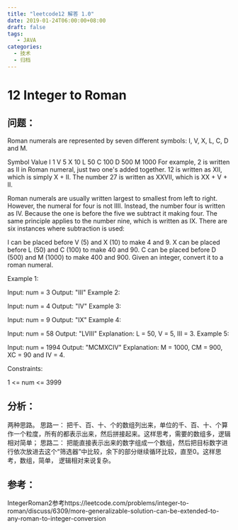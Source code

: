 ```yaml
---
title: "leetcode12 解答 1.0"
date: 2019-01-24T06:00:00+08:00
draft: false
tags:
   - JAVA
categories:
  - 技术
  - 归档
---
```



# 12 Integer to Roman

## 问题：

Roman numerals are represented by seven different symbols: I, V, X, L, C, D and M.

Symbol       Value
I             1
V             5
X             10
L             50
C             100
D             500
M             1000
For example, 2 is written as II in Roman numeral, just two one's added together. 12 is written as XII, which is simply X + II. The number 27 is written as XXVII, which is XX + V + II.

Roman numerals are usually written largest to smallest from left to right. However, the numeral for four is not IIII. Instead, the number four is written as IV. Because the one is before the five we subtract it making four. The same principle applies to the number nine, which is written as IX. There are six instances where subtraction is used:

I can be placed before V (5) and X (10) to make 4 and 9. 
X can be placed before L (50) and C (100) to make 40 and 90. 
C can be placed before D (500) and M (1000) to make 400 and 900.
Given an integer, convert it to a roman numeral.

 

Example 1:

Input: num = 3
Output: "III"
Example 2:

Input: num = 4
Output: "IV"
Example 3:

Input: num = 9
Output: "IX"
Example 4:

Input: num = 58
Output: "LVIII"
Explanation: L = 50, V = 5, III = 3.
Example 5:

Input: num = 1994
Output: "MCMXCIV"
Explanation: M = 1000, CM = 900, XC = 90 and IV = 4.
 

Constraints:

1 <= num <= 3999

## 分析：
两种思路。
思路一：
把千、百、十、个的数组列出来，单位的千、百、十、个算作一个粒度，所有的都表示出来，然后拼接起来。这样思考，需要的数组多，逻辑相对简单；
思路二：
把能直接表示出来的数字组成一个数组，然后把目标数字进行依次放进去这个“筛选器”中比较，余下的部分继续循环比较，直至0。这样思考，数组，简单，
逻辑相对来说复杂。

## 参考：
IntegerRoman2参考https://leetcode.com/problems/integer-to-roman/discuss/6309/more-generalizable-solution-can-be-extended-to-any-roman-to-integer-conversion


